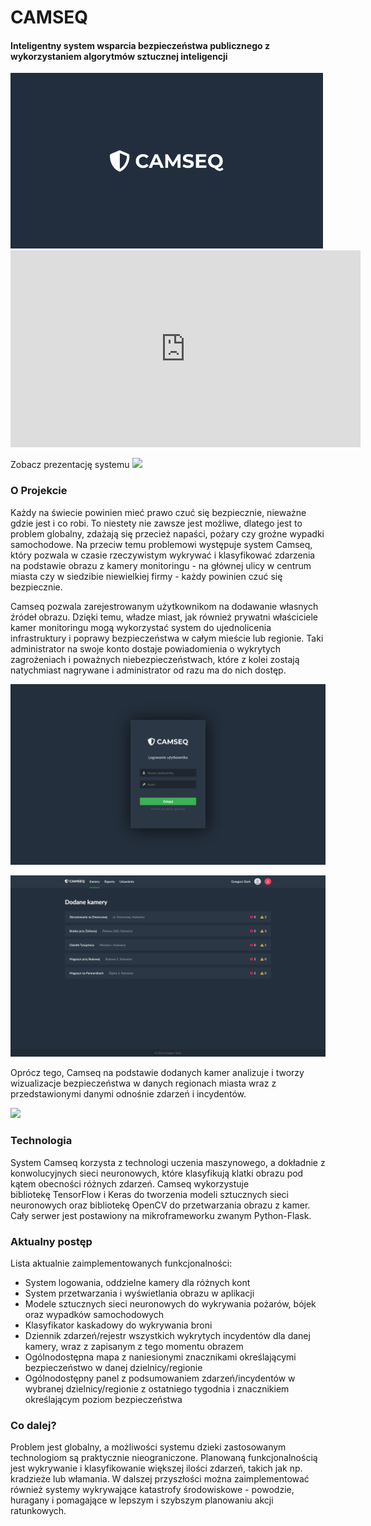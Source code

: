 # CAMSEQ

#### Inteligentny system wsparcia bezpieczeństwa publicznego z wykorzystaniem algorytmów sztucznej inteligencji

<img src="https://raw.githubusercontent.com/gstark0/Camseq-Web/master/pictures/banner.png" width="500">

<iframe width="560" height="315" src="https://www.youtube.com/embed/ib39HBUxWwM" frameborder="0" allow="accelerometer; autoplay; encrypted-media; gyroscope; picture-in-picture" allowfullscreen></iframe>

Zobacz prezentację systemu
[![](http://img.youtube.com/vi/ib39HBUxWwM/0.jpg)](http://www.youtube.com/watch?v=ib39HBUxWwM "Prezentacja systemu")

### O Projekcie
Każdy na świecie powinien mieć prawo czuć się bezpiecznie, nieważne gdzie jest i co robi. To niestety nie zawsze jest możliwe, dlatego jest to problem globalny, zdażają się przecież napaści, pożary czy groźne wypadki samochodowe. Na przeciw temu problemowi występuje system Camseq, który pozwala w czasie rzeczywistym wykrywać i klasyfikować zdarzenia na podstawie obrazu z kamery monitoringu - na głównej ulicy w centrum miasta czy w siedzibie niewielkiej firmy - każdy powinien czuć się bezpiecznie.

Camseq pozwala zarejestrowanym użytkownikom na dodawanie własnych źródeł obrazu. Dzięki temu, władze miast, jak również prywatni właściciele kamer monitoringu mogą wykorzystać system do ujednolicenia infrastruktury i poprawy bezpieczeństwa w całym mieście lub regionie. Taki administrator na swoje konto dostaje powiadomienia o wykrytych zagrożeniach i poważnych niebezpieczeństwach, które z kolei zostają natychmiast nagrywane i administrator od razu ma do nich dostęp.

![](https://raw.githubusercontent.com/gstark0/Camseq-Web/master/pictures/logowanie.png)

![](https://raw.githubusercontent.com/gstark0/Camseq-Web/master/pictures/kamery.png)

Oprócz tego, Camseq na podstawie dodanych kamer analizuje i tworzy wizualizacje bezpieczeństwa w danych regionach miasta wraz z przedstawionymi danymi odnośnie zdarzeń i incydentów.

![](https://raw.githubusercontent.com/gstark0/Camseq-Web/master/pictures/mapa.png)

### Technologia
System Camseq korzysta z technologi uczenia maszynowego, a dokładnie z konwolucyjnych sieci neuronowych, które klasyfikują klatki obrazu pod kątem obecności różnych zdarzeń. Camseq wykorzystuje bibliotekę TensorFlow i Keras do tworzenia modeli sztucznych sieci neuronowych oraz bibliotekę OpenCV do przetwarzania obrazu z kamer. Cały serwer jest postawiony na mikroframeworku zwanym Python-Flask.

### Aktualny postęp
Lista aktualnie zaimplementowanych funkcjonalności:
* System logowania, oddzielne kamery dla różnych kont
* System przetwarzania i wyświetlania obrazu w aplikacji
* Modele sztucznych sieci neuronowych do wykrywania pożarów, bójek oraz wypadków samochodowych
* Klasyfikator kaskadowy do wykrywania broni
* Dziennik zdarzeń/rejestr wszystkich wykrytych incydentów dla danej kamery, wraz z zapisanym z tego momentu obrazem
* Ogólnodostępna mapa z naniesionymi znacznikami określającymi bezpieczeństwo w danej dzielnicy/regionie
* Ogólnodostępny panel z podsumowaniem zdarzeń/incydentów w wybranej dzielnicy/regionie z ostatniego tygodnia i znacznikiem określającym poziom bezpieczeństwa

### Co dalej?
Problem jest globalny, a możliwości systemu dzieki zastosowanym technologiom są praktycznie nieograniczone. Planowaną funkcjonalnością jest wykrywanie i klasyfikowanie większej ilości zdarzeń, takich jak np. kradzieże lub włamania. W dalszej przyszłości można zaimplementować również systemy wykrywające katastrofy środowiskowe - powodzie, huragany i pomagające w lepszym i szybszym planowaniu akcji ratunkowych.